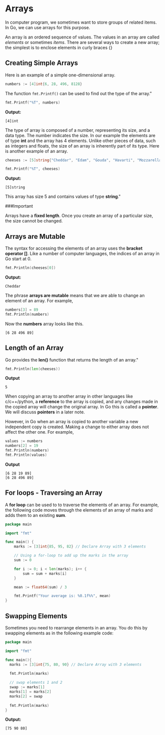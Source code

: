 # Arrays
In computer program, we sometimes want to store groups of related items. In Go, we can use arrays for this purpose.

An array is an ordered sequence of values.  The values in an array are called _elements_ or sometimes _items_. There are several ways to create a new array; the simplest is to enclose elements in curly braces {}

## Creating Simple Arrays

Here is an example of a simple one-dimensional array.

```go
numbers := [4]int{6, 28, 496, 8128}
```

The function ```fmt.Printf()``` can be used to find out the type of the array."

```go
fmt.Printf("%T", numbers)
```
**Output:**
```
[4]int
```

The type of array is composed of a number, representing its size, and a data type.  The number indicates the size. In our example the elements are of type **int** and the array has 4 elements.  Unlike other pieces of data, such as integers and floats, the size of an array is inherently part of its type.  Here is another example of an array.

```go
cheeses := [5]string{"Cheddar", "Edam", "Gouda", "Havarti", "Mozzarella"}

fmt.Printf("%T", cheeses)
```

**Output:**
```
[5]string
```

This array has size 5 and contains values of type **string**."

###Important

Arrays have a **fixed length**.  Once you create an array of a particular size, the size cannot be changed.

## Arrays are Mutable

The syntax for accessing the elements of an array uses the **bracket operator []**.  Like a number of computer languages, the indices of an array in Go start at 0.

```go
fmt.Println(cheeses[0])
```

**Output:**
```
Cheddar
```

The phrase **arrays are mutable** means that we are able to change an element of an array.  For example,

```go
numbers[3] = 89
fmt.Println(numbers)
```

Now the **numbers** array looks like this.

```
[6 28 496 89]
```

## Length of an Array

Go provides the **len()** function that returns the length of an array."

```go
fmt.Println(len(cheeses))
```

**Output**
```
5
```

When copying an array to another array in other languages like c/c++/python, a **reference** to the array is copied, and any changes made in the copied array will change the original array.  In Go this is called a **pointer**.  We will discuss **pointers** in a later note.

However, in Go when an array is copied to another variable a new independent copy is created.  Making a change to either array does not affect the other one.  For example,

```go
values := numbers
numbers[2] = 19
fmt.Println(numbers)
fmt.Println(values)
```

**Output**
```
[6 28 19 89]
[6 28 496 89]
```

## For loops - Traversing an Array

A **for loop** can be used to to traverse the elements of an array. For example, the following code moves through the elements of an array of marks and adds them to an existing **sum**.  

```go
package main

import "fmt"

func main() {
	marks := [3]int{85, 95, 82} // Declare Array with 3 elements

	// Using a for-loop to add up the marks in the array
	sum := 0

	for i := 0; i < len(marks); i++ {
		sum = sum + marks[i]
	}

	mean := float64(sum) / 3

	fmt.Printf("Your average is: %0.1f%%", mean)
}
```

## Swapping Elements

Sometimes you need to rearrange elements in an array. You do this by swapping elements as in the following example code:

```go
package main

import "fmt"

func main(){
  marks := [3]int{75, 80, 90} // Declare Array with 3 elements
  
  fmt.Println(marks)

  // swap elements 1 and 2
  swap := marks[1]
  marks[1] = marks[2]
  marks[2] = swap
  
  fmt.Println(marks)
}
```

**Output:**
```
[75 90 80]
```